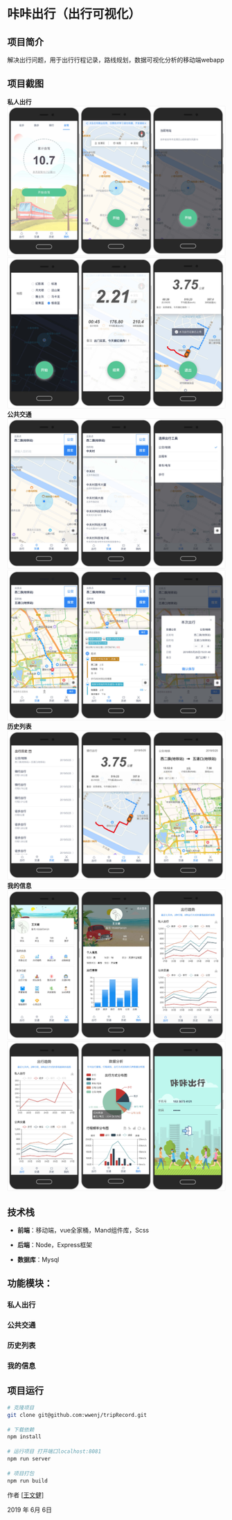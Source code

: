 # 咔咔出行（出行可视化）

## 项目简介

解决出行问题，用于出行行程记录，路线规划，数据可视化分析的移动端webapp

## 项目截图

**私人出行**
![](https://raw.githubusercontent.com/wwenj/MyPicture/master/tripRecord/1.jpg)
![](https://raw.githubusercontent.com/wwenj/MyPicture/master/tripRecord/2.jpg)
**公共交通**
![](https://raw.githubusercontent.com/wwenj/MyPicture/master/tripRecord/3.jpg)
![](https://raw.githubusercontent.com/wwenj/MyPicture/master/tripRecord/4.jpg)
**历史列表**
![](https://raw.githubusercontent.com/wwenj/MyPicture/master/tripRecord/5.jpg)
**我的信息**
![](https://raw.githubusercontent.com/wwenj/MyPicture/master/tripRecord/6.jpg)
![](https://raw.githubusercontent.com/wwenj/MyPicture/master/tripRecord/7.jpg)

## 技术栈

- **前端**：移动端，vue全家桶，Mand组件库，Scss

- **后端**：Node，Express框架
- **数据库**：Mysql

## 功能模块：

### 私人出行

### 公共交通

### 历史列表

### 我的信息





## 项目运行

``` bash
# 克隆项目
git clone git@github.com:wwenj/tripRecord.git

# 下载依赖
npm install

# 运行项目 打开端口localhost:8081
npm run server

# 项目打包
npm run build

```

作者 [[王文健\]](http://www.wwenj.com/)    

2019 年 6月 6日 
